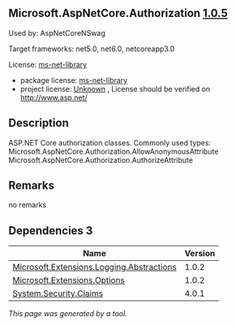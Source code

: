 Microsoft.AspNetCore.Authorization [1.0.5](https://www.nuget.org/packages/Microsoft.AspNetCore.Authorization/1.0.5)
--------------------

Used by: AspNetCoreNSwag

Target frameworks: net5.0, net6.0, netcoreapp3.0

License: [ms-net-library](../../../../licenses/ms-net-library) 

- package license: [ms-net-library](http://www.microsoft.com/web/webpi/eula/net_library_eula_enu.htm) 
- project license: [Unknown](http://www.asp.net/) , License should be verified on http://www.asp.net/

Description
-----------
ASP.NET Core authorization classes.
Commonly used types:
Microsoft.AspNetCore.Authorization.AllowAnonymousAttribute
Microsoft.AspNetCore.Authorization.AuthorizeAttribute

Remarks
-----------
no remarks


Dependencies 3
-----------

|Name|Version|
|----------|:----|
|[Microsoft.Extensions.Logging.Abstractions](../../../../packages/nuget.org/microsoft.extensions.logging.abstractions/1.0.2)|1.0.2|
|[Microsoft.Extensions.Options](../../../../packages/nuget.org/microsoft.extensions.options/1.0.2)|1.0.2|
|[System.Security.Claims](../../../../packages/nuget.org/system.security.claims/4.0.1)|4.0.1|

*This page was generated by a tool.*